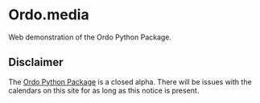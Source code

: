 # Ordo.media

Web demonstration of the Ordo Python Package.

## Disclaimer
The [Ordo Python Package](https://github.com/corei8/Ordo) is a closed alpha.
There will be issues with the calendars on this site for as long as this notice
is present.
